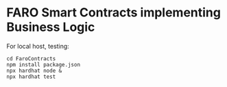 # FARO Smart Contracts implementing Business Logic


For local host, testing:

```shell
cd FaroContracts
npm install package.json
npx hardhat node &
npx hardhat test
```
